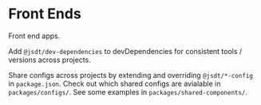 # Front Ends
Front end apps.

Add `@jsdt/dev-dependencies` to devDependencies for consistent tools / versions across projects.

Share configs across projects by extending and overriding `@jsdt/*-config` in `package.json`. Check out which shared configs are avialable in `packages/configs/`. See some examples in `packages/shared-components/`.
